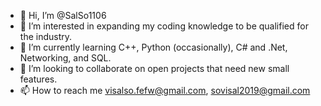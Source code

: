 - 👋 Hi, I’m @SalSo1106
- 👀 I’m interested in expanding my coding knowledge to be qualified for the industry.
- 🌱 I’m currently learning C++, Python (occasionally), C# and .Net, Networking, and SQL.
- 💞️ I’m looking to collaborate on open projects that need new small features.
- 📫 How to reach me visalso.fefw@gmail.com, sovisal2019@gmail.com

<!---
SalSo1106/SalSo1106 is a ✨ special ✨ repository because its `README.md` (this file) appears on your GitHub profile.
You can click the Preview link to take a look at your changes.
--->
